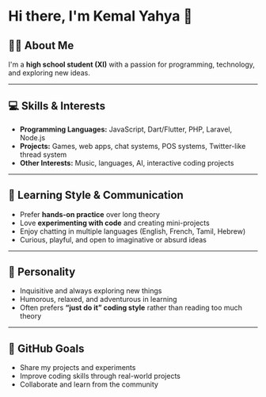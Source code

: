 # Hi there, I'm Kemal Yahya 👋

## 🧑‍💻 About Me
I'm a **high school student (XI)** with a passion for programming, technology, and exploring new ideas.

---

## 💻 Skills & Interests
- **Programming Languages:** JavaScript, Dart/Flutter, PHP, Laravel, Node.js  
- **Projects:** Games, web apps, chat systems, POS systems, Twitter-like thread system  
- **Other Interests:** Music, languages, AI, interactive coding projects

---

## 🎯 Learning Style & Communication
- Prefer **hands-on practice** over long theory  
- Love **experimenting with code** and creating mini-projects  
- Enjoy chatting in multiple languages (English, French, Tamil, Hebrew)  
- Curious, playful, and open to imaginative or absurd ideas

---

## 🌟 Personality
- Inquisitive and always exploring new things  
- Humorous, relaxed, and adventurous in learning  
- Often prefers **“just do it” coding style** rather than reading too much theory

---

## 🔭 GitHub Goals
- Share my projects and experiments  
- Improve coding skills through real-world projects  
- Collaborate and learn from the community


